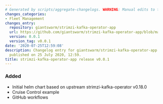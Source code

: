 ```yaml
---
# Generated by scripts/aggregate-changelogs. WARNING: Manual edits to this files will be overwritten.
changes_categories:
- Fleet Management
changes_entry:
  repository: giantswarm/strimzi-kafka-operator-app
  url: https://github.com/giantswarm/strimzi-kafka-operator-app/blob/master/CHANGELOG.md#001---2020-07-25
  version: 0.0.1
  version_tag: v0.0.1
date: '2020-07-25T12:59:08'
description: Changelog entry for giantswarm/strimzi-kafka-operator-app version 0.0.1,
  published on 25 July 2020, 12:59.
title: strimzi-kafka-operator-app release v0.0.1
---
```


### Added
- Initial helm chart based on upstream strimzi-kafka-operator v0.18.0
- Cruise Control example
- GitHub workflows
